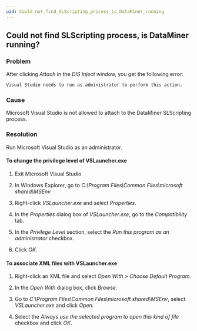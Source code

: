```yaml
---
uid: Could_not_find_SLScripting_process_is_DataMiner_running
---
```


## Could not find SLScripting process, is DataMiner running?

### Problem

After clicking *Attach* in the *DIS Inject* window, you get the following error:

```txt
Visual Studio needs to run as administrator to perform this action.
```

### Cause

Microsoft Visual Studio is not allowed to attach to the DataMiner SLScripting process.

### Resolution

Run Microsoft Visual Studio as an administrator.

#### To change the privilege level of VSLauncher.exe

1. Exit Microsoft Visual Studio

2. In Windows Explorer, go to *C:\\Program Files\\Common Files\\microsoft shared\\MSEnv*

3. Right-click *VSLauncher.exe* and select *Properties*.

4. In the *Properties* dialog box of *VSLauncher.exe*, go to the *Compatibility* tab.

5. In the *Privilege Level* section, select the *Run this program as an administrator* checkbox.

6. Click *OK*.

#### To associate XML files with VSLauncher.exe

1. Right-click an XML file and select *Open With \> Choose Default Program.*

2. In the *Open With* dialog box, click *Browse.*

3. Go to *C:\\Program Files\\Common Files\\microsoft shared\\MSEnv*, select *VSLauncher.exe* and click *Open*.

4. Select the *Always use the selected program to open this kind of file* checkbox and click *OK*.
